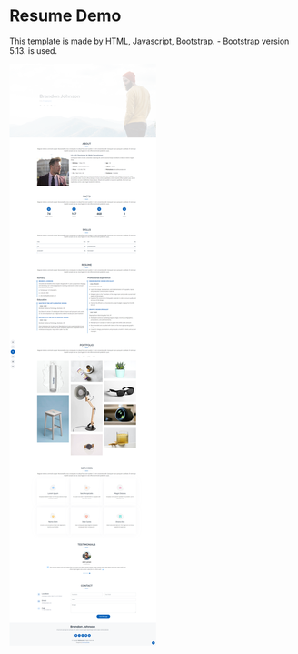# Resume Demo
This template is made by HTML, Javascript, Bootstrap.
    - Bootstrap version 5.13. is used.

![](assets/screen.png)



    
